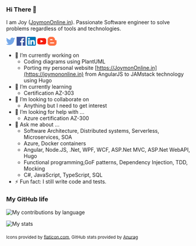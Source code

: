 ### Hi There 👋

I am Joy ([JoymonOnline.in](https://joymononline.in)). Passionate Software engineer to solve problems regardless of tools and technologies.

[![alt text][1.2]][1]  [![alt text][2.2]][2]  [![alt text][2.3]][3]  [![alt text][2.4]][4] [![alt text][2.5]][5]

<!--
**joymon/joymon** is a ✨ _special_ ✨ repository because its `README.md` (this file) appears on your GitHub profile.
-->

- 🔭 I’m currently working on
  - Coding diagrams using PlantUML
  - Porting my personal website [https://JoymonOnline.in](https://joymononline.in) from AngularJS to JAMstack technology using Hugo
- 🌱 I’m currently learning
  - Certification AZ-303
- 👯 I’m looking to collaborate on
  - Anything but I need to get interest
- 🤔 I’m looking for help with ...
  - Azure certification AZ-300
- 💬 Ask me about ...
  - Software Architecture, Distributed systems, Serverless, Microservices, SOA 
  - Azure, Docker containers
  - Angular, Node.JS, .Net,  WPF, WCF, ASP.Net MVC, ASP.Net WebAPI, Hugo
  - Functional programming,GoF patterns, Dependency Injection, TDD, Mocking
  - C#, JavaScript, TypeScript, SQL
- ⚡ Fun fact: I still write code and tests.

### My GitHub life

![My contributions by language](https://github-readme-stats.vercel.app/api/top-langs/?username=joymon&hide=css,html&layout=compact)

![My stats](https://github-readme-stats.vercel.app/api?username=joymon&theme=default&count_private=true&show_icons=true)

[1.2]: twitter.png (Twitter)
[2.2]: facebook.png (Facebook)
[2.3]: linkedin.png (LinkedIn)
[2.4]: youtube.png (YoyTube - Joymon v/s Code)
[2.5]: blogger.png (Blogger - Joymon v/s Code)

[1]: https://twitter.com/joymon
[2]: https://www.facebook.com/joygeorgek
[3]: https://www.linkedin.com/in/joymon
[4]: https://www.youtube.com/channel/UC78wYrq_keVaDV8STReHRxg
[5]: https://joymonscode.blogspot.com

<sub>Icons provided by [flaticon.com](https://www.flaticon.com/), GitHub stats provided by [Anurag](https://github.com/anuraghazra/github-readme-stats)</sub>
